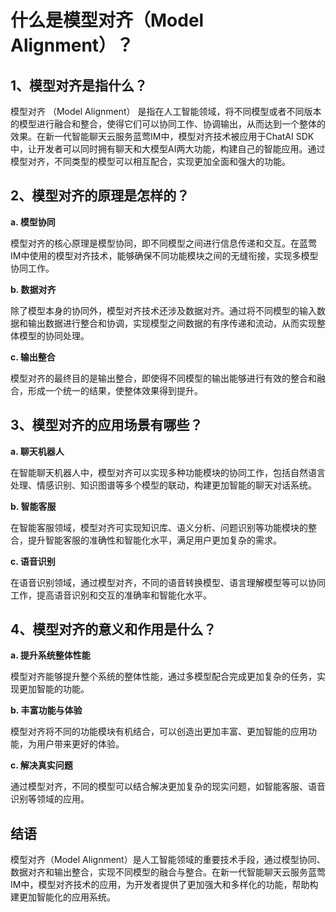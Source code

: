 # 什么是模型对齐（Model Alignment）？

## 1、模型对齐是指什么？

模型对齐 （Model Alignment） 是指在人工智能领域，将不同模型或者不同版本的模型进行融合和整合，使得它们可以协同工作、协调输出，从而达到一个整体的效果。在新一代智能聊天云服务蓝莺IM中，模型对齐技术被应用于ChatAI SDK中，让开发者可以同时拥有聊天和大模型AI两大功能，构建自己的智能应用。通过模型对齐，不同类型的模型可以相互配合，实现更加全面和强大的功能。

## 2、模型对齐的原理是怎样的？

**a. 模型协同**

模型对齐的核心原理是模型协同，即不同模型之间进行信息传递和交互。在蓝莺IM中使用的模型对齐技术，能够确保不同功能模块之间的无缝衔接，实现多模型协同工作。

**b. 数据对齐**

除了模型本身的协同外，模型对齐技术还涉及数据对齐。通过将不同模型的输入数据和输出数据进行整合和协调，实现模型之间数据的有序传递和流动，从而实现整体模型的协同处理。

**c. 输出整合**

模型对齐的最终目的是输出整合，即使得不同模型的输出能够进行有效的整合和融合，形成一个统一的结果，使整体效果得到提升。

## 3、模型对齐的应用场景有哪些？

**a. 聊天机器人**

在智能聊天机器人中，模型对齐可以实现多种功能模块的协同工作，包括自然语言处理、情感识别、知识图谱等多个模型的联动，构建更加智能的聊天对话系统。

**b. 智能客服**

在智能客服领域，模型对齐可实现知识库、语义分析、问题识别等功能模块的整合，提升智能客服的准确性和智能化水平，满足用户更加复杂的需求。

**c. 语音识别**

在语音识别领域，通过模型对齐，不同的语音转换模型、语言理解模型等可以协同工作，提高语音识别和交互的准确率和智能化水平。

## 4、模型对齐的意义和作用是什么？

**a. 提升系统整体性能**

模型对齐能够提升整个系统的整体性能，通过多模型配合完成更加复杂的任务，实现更加智能的功能。

**b. 丰富功能与体验**

模型对齐将不同的功能模块有机结合，可以创造出更加丰富、更加智能的应用功能，为用户带来更好的体验。

**c. 解决真实问题**

通过模型对齐，不同的模型可以结合解决更加复杂的现实问题，如智能客服、语音识别等领域的应用。

## 结语

模型对齐（Model Alignment）是人工智能领域的重要技术手段，通过模型协同、数据对齐和输出整合，实现不同模型的融合与整合。在新一代智能聊天云服务蓝莺IM中，模型对齐技术的应用，为开发者提供了更加强大和多样化的功能，帮助构建更加智能化的应用系统。